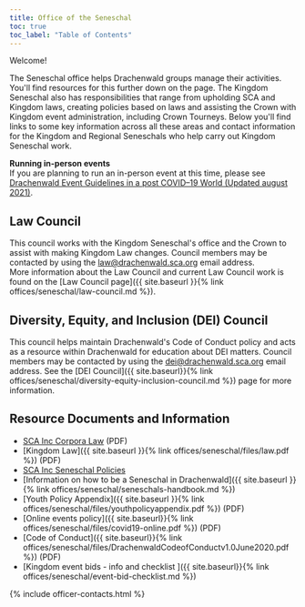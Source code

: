 ```yaml
---
title: Office of the Seneschal
toc: true
toc_label: "Table of Contents"
---
```


Welcome! 

The Seneschal office helps Drachenwald groups manage their activities.  You'll find resources for this further down on the page.  The Kingdom Seneschal also has responsibilities that range from upholding SCA and Kingdom laws, creating policies based on laws and assisting the Crown with Kingdom event administration, including Crown Tourneys. Below you'll find links to some key information across all these areas and contact information for the Kingdom and Regional Seneschals who help carry out Kingdom Seneschal work.

<p class="notice--primary">
<b>Running in-person events</b><br />
If you are planning to run an in-person event at this time, please see <a href="{% link offices/seneschal/files/covid-event-guidelines.pdf %}">Drachenwald Event Guidelines in a post COVID–19 World (Updated august 2021)</a>.
</p>

## Law Council
This council works with the Kingdom Seneschal's office and the Crown to assist with making Kingdom Law changes.  Council members may be contacted by using the law@drachenwald.sca.org email address.  
More information about the Law Council and current Law Council work is found on the [Law Council page]({{ site.baseurl }}{% link offices/seneschal/law-council.md %}).  

## Diversity, Equity, and Inclusion (DEI) Council
This council helps maintain Drachenwald's Code of Conduct policy and acts as a resource within Drachenwald for education about DEI matters.  Council members may be contacted by using the dei@drachenwald.sca.org email address.  See the [DEI Council]({{ site.baseurl}}{% link offices/seneschal/diversity-equity-inclusion-council.md %}) page for more information. 

## Resource Documents and Information

* [SCA Inc Corpora Law](https://www.sca.org/wp-content/uploads/2019/12/govdocs.pdf) (PDF)
* [Kingdom Law]({{ site.baseurl }}{% link offices/seneschal/files/law.pdf %}) (PDF)
* [SCA Inc Seneschal Policies](https://www.sca.org/resources/document-library/)
* [Information on how to be a Seneschal in Drachenwald]({{ site.baseurl }}{% link offices/seneschal/seneschals-handbook.md %})
* [Youth Policy Appendix]({{ site.baseurl }}{% link offices/seneschal/files/youthpolicyappendix.pdf %}) (PDF)
* [Online events policy]({{ site.baseurl}}{% link offices/seneschal/files/covid19-online.pdf %}) (PDF)
* [Code of Conduct]({{ site.baseurl}}{% link offices/seneschal/files/DrachenwaldCodeofConductv1.0June2020.pdf %}) (PDF)
* [Kingdom event bids - info and checklist ]({{ site.baseurl}}{% link offices/seneschal/event-bid-checklist.md %})


{% include officer-contacts.html %}
